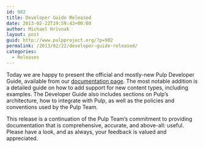 ```yaml
---
id: 982
title: Developer Guide Released
date: 2013-02-22T19:59:43+00:00
author: Michael Hrivnak
layout: post
guid: http://www.pulpproject.org/?p=982
permalink: /2013/02/22/developer-guide-released/
categories:
  - Releases
---
```

Today we are happy to present the official and mostly-new Pulp Developer Guide, available from our [documentation page](/docs/). The most notable addition is a detailed guide on how to add support for new content types, including examples. The Developer Guide also includes sections on Pulp&#8217;s architecture, how to integrate with Pulp, as well as the policies and conventions used by the Pulp Team.

This release is a continuation of the Pulp Team&#8217;s commitment to providing documentation that is comprehensive, accurate, and above-all: useful. Please have a look, and as always, your feedback is valued and appreciated.